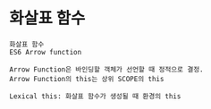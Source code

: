 # 화살표 함수

```
화살표 함수
ES6 Arrow function
```

```
Arrow Function은 바인딩할 객체가 선언할 때 정적으로 결정.
Arrow Function의 this는 상위 SCOPE의 this
```

```
Lexical this: 화살표 함수가 생성될 때 환경의 this
```